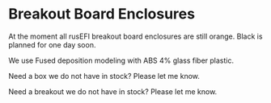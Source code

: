 # Breakout Board Enclosures

At the moment all rusEFI breakout board enclosures are still orange. Black is planned for one day soon.

We use Fused deposition modeling with ABS 4% glass fiber plastic.

Need a box we do not have in stock? Please let me know.

Need a breakout we do not have in stock? Please let me know.
